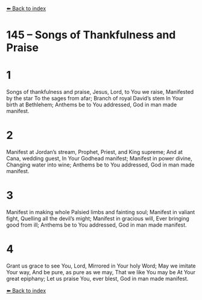 [⬅️ Back to index](../README.md)

# 145 – Songs of Thankfulness and Praise


# 1
Songs of thankfulness and praise,
Jesus, Lord, to You we raise,
Manifested by the star
To the sages from afar;
Branch of royal David’s stem
In Your birth at Bethlehem;
Anthems be to You addressed,
God in man made manifest.

# 2
Manifest at Jordan’s stream,
Prophet, Priest, and King supreme;
And at Cana, wedding guest,
In Your Godhead manifest;
Manifest in power divine,
Changing water into wine;
Anthems be to You addressed,
God in man made manifest.

# 3
Manifest in making whole
Palsied limbs and fainting soul;
Manifest in valiant fight,
Quelling all the devil’s might;
Manifest in gracious will,
Ever bringing good from ill;
Anthems be to You addressed,
God in man made manifest.

# 4
Grant us grace to see You, Lord,
Mirrored in Your holy Word;
May we imitate Your way,
And be pure, as pure as we may,
That we like You may be
At Your great epiphany;
Let us praise You, ever blest,
God in man made manifest.

[⬅️ Back to index](../README.md)
